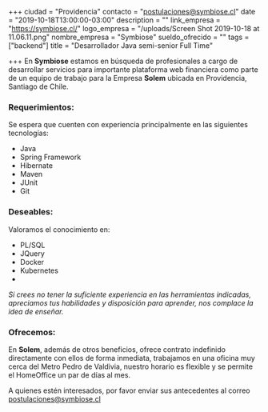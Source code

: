 +++
ciudad = "Providencia"
contacto = "postulaciones@symbiose.cl"
date = "2019-10-18T13:00:00-03:00"
description = ""
link_empresa = "https://symbiose.cl/"
logo_empresa = "/uploads/Screen Shot 2019-10-18 at 11.06.11.png"
nombre_empresa = "Symbiose"
sueldo_ofrecido = ""
tags = ["backend"]
title = "Desarrollador Java semi-senior Full Time"

+++
En **Symbiose** estamos en búsqueda de profesionales a cargo de desarrollar servicios para importante plataforma web financiera como parte de un equipo de trabajo para la Empresa **Solem** ubicada en Providencia, Santiago de Chile.​

### Requerimientos:

Se espera que cuenten con experiencia principalmente en las siguientes tecnologías:

* Java
* Spring Framework
* Hibernate
* Maven
* JUnit
* Git

### Deseables:

Valoramos el conocimiento en:

* PL/SQL
* JQuery
* Docker
* Kubernetes
* 

_Si crees no tener la suficiente experiencia en las herramientas indicadas, apreciamos tus habilidades y disposición para aprender, nos complace la idea de enseñar._ 

### Ofrecemos:​

En **Solem**, además de otros beneficios, ofrece contrato indefinido directamente con ellos de forma inmediata, trabajamos en una oficina muy cerca del Metro Pedro de Valdivia, nuestro horario es flexible y se permite el HomeOffice un par de días al mes.

A quienes estén interesados, por favor enviar sus antecedentes al correo [postulaciones@symbiose.cl](mailto:postulaciones@symbiose.cl)